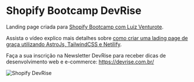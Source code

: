 # Shopify Bootcamp DevRise

Landing page criada para [Shopify Bootcamp com Luiz Venturote](https://shopify.devrise.com.br/).

Assista o vídeo explico mais detalhes sobre [como criar uma lading page de graça utilizando AstroJs, TailwindCSS e Netilify](https://www.loom.com/share/9f408194c76d4204af93257824faee6c?sid=d5403c1b-a6e3-48a4-863f-d9388e59bf74).

Faça a sua inscrição na Newsletter DevRise para receber dicas de desenvolvimento web e e-commerce: https://devrise.com.br/

![Shopify DevRise](https://shopify.devrise.com.br/shopify-bootcamp.jpg)

